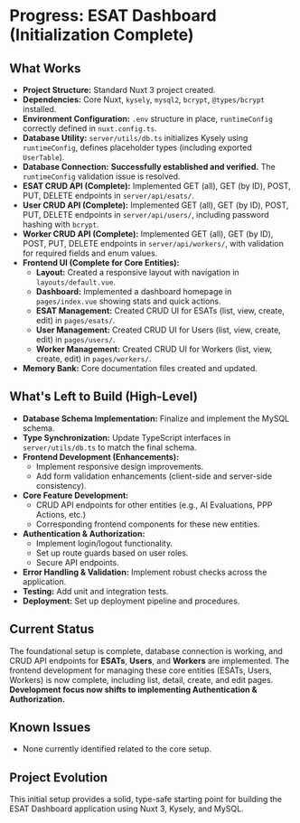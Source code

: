 # Progress: ESAT Dashboard (Initialization Complete)

## What Works

*   **Project Structure:** Standard Nuxt 3 project created.
*   **Dependencies:** Core Nuxt, `kysely`, `mysql2`, `bcrypt`, `@types/bcrypt` installed.
*   **Environment Configuration:** `.env` structure in place, `runtimeConfig` correctly defined in `nuxt.config.ts`.
*   **Database Utility:** `server/utils/db.ts` initializes Kysely using `runtimeConfig`, defines placeholder types (including exported `UserTable`).
*   **Database Connection:** **Successfully established and verified.** The `runtimeConfig` validation issue is resolved.
*   **ESAT CRUD API (Complete):** Implemented GET (all), GET (by ID), POST, PUT, DELETE endpoints in `server/api/esats/`.
*   **User CRUD API (Complete):** Implemented GET (all), GET (by ID), POST, PUT, DELETE endpoints in `server/api/users/`, including password hashing with `bcrypt`.
*   **Worker CRUD API (Complete):** Implemented GET (all), GET (by ID), POST, PUT, DELETE endpoints in `server/api/workers/`, with validation for required fields and enum values.
*   **Frontend UI (Complete for Core Entities):**
    *   **Layout:** Created a responsive layout with navigation in `layouts/default.vue`.
    *   **Dashboard:** Implemented a dashboard homepage in `pages/index.vue` showing stats and quick actions.
    *   **ESAT Management:** Created CRUD UI for ESATs (list, view, create, edit) in `pages/esats/`.
    *   **User Management:** Created CRUD UI for Users (list, view, create, edit) in `pages/users/`.
    *   **Worker Management:** Created CRUD UI for Workers (list, view, create, edit) in `pages/workers/`.
*   **Memory Bank:** Core documentation files created and updated.

## What's Left to Build (High-Level)

*   **Database Schema Implementation:** Finalize and implement the MySQL schema.
*   **Type Synchronization:** Update TypeScript interfaces in `server/utils/db.ts` to match the final schema.
*   **Frontend Development (Enhancements):**
    *   Implement responsive design improvements.
    *   Add form validation enhancements (client-side and server-side consistency).
*   **Core Feature Development:**
    *   CRUD API endpoints for other entities (e.g., AI Evaluations, PPP Actions, etc.)
    *   Corresponding frontend components for these new entities.
*   **Authentication & Authorization:** 
    *   Implement login/logout functionality.
    *   Set up route guards based on user roles.
    *   Secure API endpoints.
*   **Error Handling & Validation:** Implement robust checks across the application.
*   **Testing:** Add unit and integration tests.
*   **Deployment:** Set up deployment pipeline and procedures.

## Current Status

The foundational setup is complete, database connection is working, and CRUD API endpoints for **ESATs**, **Users**, and **Workers** are implemented. The frontend development for managing these core entities (ESATs, Users, Workers) is now complete, including list, detail, create, and edit pages. **Development focus now shifts to implementing Authentication & Authorization.**

## Known Issues

*   None currently identified related to the core setup.

## Project Evolution

This initial setup provides a solid, type-safe starting point for building the ESAT Dashboard application using Nuxt 3, Kysely, and MySQL.
